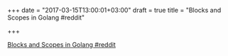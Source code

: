 +++
date = "2017-03-15T13:00:01+03:00"
draft = true
title = "Blocks and Scopes in Golang  #reddit"

+++

<p><a href="https://t.co/EKMmcdzFFY">Blocks and Scopes in Golang  #reddit</a></p>
